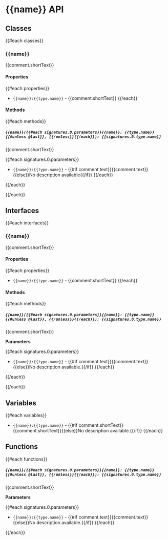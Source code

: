 # {{name}} API

## Classes

{{#each classes}}

### {{name}}

{{comment.shortText}}

#### Properties

{{#each properties}}
* `{{name}}:{{type.name}}` - {{comment.shortText}}
{{/each}}

#### Methods

{{#each methods}}

##### `{{name}}({{#each signatures.0.parameters}}{{name}}: {{type.name}}{{#unless @last}}, {{/unless}}{{/each}}): {{signatures.0.type.name}}`

{{comment.shortText}}

{{#each signatures.0.parameters}}
* `{{name}}:{{type.name}}` - {{#if comment.text}}{{comment.text}}{{else}}No description available{{/if}}
{{/each}}

{{/each}}

{{/each}}

## Interfaces

{{#each interfaces}}

### {{name}}

{{comment.shortText}}

#### Properties

{{#each properties}}
* `{{name}}:{{type.name}}` - {{comment.shortText}}
{{/each}}

#### Methods

{{#each methods}}

##### `{{name}}({{#each signatures.0.parameters}}{{name}}: {{type.name}}{{#unless @last}}, {{/unless}}{{/each}}): {{signatures.0.type.name}}`

{{comment.shortText}}

**Parameters**

{{#each signatures.0.parameters}}
* `{{name}}:{{type.name}}` - {{#if comment.text}}{{comment.text}}{{else}}No description available.{{/if}}
{{/each}}

{{/each}}

{{/each}}

## Variables

{{#each variables}}
* `{{name}}:{{type.name}}` - {{#if comment.shortText}}{{comment.shortText}}{{else}}No description available.{{/if}}
{{/each}}

## Functions

{{#each functions}}

##### `{{name}}({{#each signatures.0.parameters}}{{name}}: {{type.name}}{{#unless @last}}, {{/unless}}{{/each}}): {{signatures.0.type.name}}`

{{comment.shortText}}

**Parameters**

{{#each signatures.0.parameters}}
* `{{name}}:{{type.name}}` - {{#if comment.text}}{{comment.text}}{{else}}No description available.{{/if}}
{{/each}}

{{/each}}
